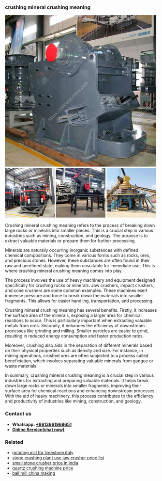 <h3>crushing mineral crushing meaning</h3><img src='1702953156.jpg' alt=''><p>Crushing mineral crushing meaning refers to the process of breaking down large rocks or minerals into smaller pieces. This is a crucial step in various industries such as mining, construction, and geology. The purpose is to extract valuable materials or prepare them for further processing.</p><p>Minerals are naturally occurring inorganic substances with defined chemical compositions. They come in various forms such as rocks, ores, and precious stones. However, these substances are often found in their raw and unrefined state, making them unsuitable for immediate use. This is where crushing mineral crushing meaning comes into play.</p><p>The process involves the use of heavy machinery and equipment designed specifically for crushing rocks or minerals. Jaw crushers, impact crushers, and cone crushers are some common examples. These machines exert immense pressure and force to break down the materials into smaller fragments. This allows for easier handling, transportation, and processing.</p><p>Crushing mineral crushing meaning has several benefits. Firstly, it increases the surface area of the minerals, exposing a larger area for chemical reactions to occur. This is particularly important when extracting valuable metals from ores. Secondly, it enhances the efficiency of downstream processes like grinding and milling. Smaller particles are easier to grind, resulting in reduced energy consumption and faster production rates.</p><p>Moreover, crushing also aids in the separation of different minerals based on their physical properties such as density and size. For instance, in mining operations, crushed ores are often subjected to a process called beneficiation, which involves separating valuable minerals from gangue or waste materials.</p><p>In summary, crushing mineral crushing meaning is a crucial step in various industries for extracting and preparing valuable materials. It helps break down large rocks or minerals into smaller fragments, improving their surface area for chemical reactions and enhancing downstream processes. With the aid of heavy machinery, this process contributes to the efficiency and productivity of industries like mining, construction, and geology.</p><h3>Contact us</h3><ul><li><strong>Whatsapp:&nbsp;<a href="https://wa.me/8613661969651">+8613661969651</a></strong></li><li><a href="https://swt.shibang-china.com/?git&amp;zhl&amp;crushing mineral crushing meaning"><strong>Online Service(chat now)</strong></a></li></ul><h3>Related</h3><ul><li><a href='grinding mill for limestone italy.md'>grinding mill for limestone italy</a></li><li><a href='stone crushing plant use jaw crusher price list.md'>stone crushing plant use jaw crusher price list</a></li><li><a href='small stone crusher price in india.md'>small stone crusher price in india</a></li><li><a href='quartz crushing machine price.md'>quartz crushing machine price</a></li><li><a href='ball mill china making.md'>ball mill china making</a></li></ul>